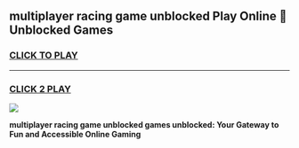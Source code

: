 
## multiplayer racing game unblocked Play Online 👋 Unblocked Games
<h3>
<a href="https://premium.freeplayer.one?title=multiplayer_racing_game_unblocked&ref=19F">CLICK TO PLAY</a></h3>
<hr>

<h3>
<a href="https://premium.freeplayer.one?title=multiplayer_racing_game_unblocked&ref=19F">CLICK 2 PLAY</a>
  
</h3>

<a href="https://premium.freeplayer.one?title=multiplayer_racing_game_unblocked&ref=19F"><img src="https://clearcache.store/games.png"></a>


**multiplayer racing game unblocked games unblocked: Your Gateway to Fun and Accessible Online Gaming**
